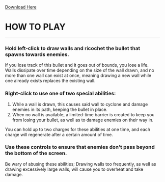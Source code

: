 [Download Here](https://github.com/alegottu/Ricochet/raw/main/Build/Output/RicochetSetup.exe)
# HOW TO PLAY
---
### Hold left-click to draw walls and ricochet the bullet that spawns towards enemies.
If you lose track of this bullet and it goes out of bounds, you lose a life.
Walls dissipate over time depending on the size of the wall drawn,
and no more than one wall can exist at once,
meaning drawing a new wall while one already exists replaces the existing wall. 


### Right-click to use one of two special abilities:
1. While a wall is drawn, this causes said wall to cyclone and damage enemies in its path,
keeping the bullet in place.
2. When no wall is available, a limited-time barrier is created to keep you from losing your bullet,
as well as to damage enemies on their way in.

You can hold up to two charges for these abilities at one time,
and each charge will regenerate after a certain amount of time.


### Use these controls to ensure that enemies don't pass beyond the bottom of the screen.
Be wary of abusing these abilities;
Drawing walls too frequently, as well as drawing excessively large walls,
will cause you to overheat and take damage.
